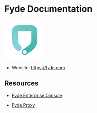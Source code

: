 # Fyde Documentation

![Fyde](fyde_logo.png)

- Website: <https://fyde.com>

## Resources

- [Fyde Enterprise Console](fyde_console.md)

- [Fyde Proxy](fyde_proxy.md)
